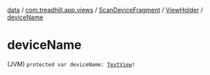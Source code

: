 [data](../../../index.md) / [com.treadhill.app.views](../../index.md) / [ScanDeviceFragment](../index.md) / [ViewHolder](index.md) / [deviceName](./device-name.md)

# deviceName

(JVM) `protected var deviceName: `[`TextView`](https://developer.android.com/reference/android/widget/TextView.html)`!`